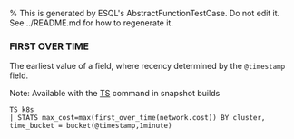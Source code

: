% This is generated by ESQL's AbstractFunctionTestCase. Do not edit it. See ../README.md for how to regenerate it.

### FIRST OVER TIME
The earliest value of a field, where recency determined by the `@timestamp` field.

Note: Available with the [TS](https://www.elastic.co/docs/reference/query-languages/esql/commands/source-commands#esql-ts) command in snapshot builds
```esql
TS k8s
| STATS max_cost=max(first_over_time(network.cost)) BY cluster, time_bucket = bucket(@timestamp,1minute)
```
